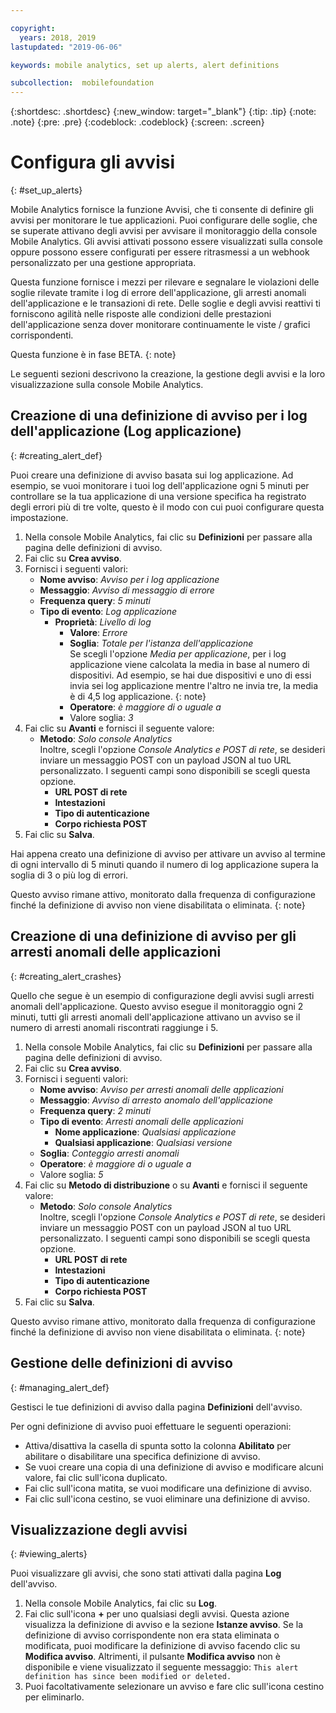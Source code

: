 ```yaml
---

copyright:
  years: 2018, 2019
lastupdated: "2019-06-06"

keywords: mobile analytics, set up alerts, alert definitions

subcollection:  mobilefoundation
---
```


{:shortdesc: .shortdesc}
{:new_window: target="_blank"}
{:tip: .tip}
{:note: .note}
{:pre: .pre}
{:codeblock: .codeblock}
{:screen: .screen}

# Configura gli avvisi
{: #set_up_alerts}

Mobile Analytics fornisce la funzione Avvisi, che ti consente di definire gli avvisi per monitorare le tue applicazioni. Puoi configurare delle soglie, che se superate attivano degli avvisi per avvisare il monitoraggio della console Mobile Analytics. Gli avvisi attivati possono essere visualizzati sulla console oppure possono essere configurati per essere ritrasmessi a un webhook personalizzato per una gestione appropriata.

Questa funzione fornisce i mezzi per rilevare e segnalare le violazioni delle soglie rilevate tramite i log di errore dell'applicazione, gli arresti anomali dell'applicazione e le transazioni di rete. Delle soglie e degli avvisi reattivi ti forniscono agilità nelle risposte alle condizioni delle prestazioni dell'applicazione senza dover monitorare continuamente le viste / grafici corrispondenti.

Questa funzione è in fase BETA.
{: note}

Le seguenti sezioni descrivono la creazione, la gestione degli avvisi e la loro visualizzazione sulla console Mobile Analytics.

## Creazione di una definizione di avviso per i log dell'applicazione (Log applicazione)
{: #creating_alert_def}

Puoi creare una definizione di avviso basata sui log applicazione.  Ad esempio, se vuoi monitorare i tuoi log dell'applicazione ogni 5 minuti per controllare se la tua applicazione di una versione specifica ha registrato degli errori più di tre volte, questo è il modo con cui puoi configurare questa impostazione.

1.  Nella console Mobile Analytics, fai clic su **Definizioni** per passare alla pagina delle definizioni di avviso.
2.  Fai clic su **Crea avviso**.
3.  Fornisci i seguenti valori:
    * **Nome avviso**: *Avviso per i log applicazione*
    * **Messaggio**: *Avviso di messaggio di errore*
    * **Frequenza query**: *5 minuti*
    * **Tipo di evento**: *Log applicazione*
        * **Proprietà**: *Livello di log*
            * **Valore**: *Errore*
            * **Soglia**: *Totale per l'istanza dell'applicazione*<br/>
              Se scegli l'opzione *Media per applicazione*, per i log applicazione viene calcolata la media in base al numero di dispositivi. Ad esempio, se hai due dispositivi e uno di essi invia sei log applicazione mentre l'altro ne invia tre, la media è di 4,5 log applicazione.
              {: note}
            * **Operatore**: *è maggiore di o uguale a*
            * Valore soglia: *3*
4.  Fai clic su **Avanti** e fornisci il seguente valore:
    * **Metodo**: *Solo console Analytics*<br/>
      Inoltre, scegli l'opzione *Console Analytics e POST di rete*, se desideri inviare un messaggio POST con un payload JSON al tuo URL personalizzato. I seguenti campi sono disponibili se scegli questa opzione.
      * **URL POST di rete**
      * **Intestazioni**
      * **Tipo di autenticazione**
      * **Corpo richiesta POST**
5. Fai clic su **Salva**.  

Hai appena creato una definizione di avviso per attivare un avviso al termine di ogni intervallo di 5 minuti quando il numero di log applicazione supera la soglia di 3 o più log di errori.

Questo avviso rimane attivo, monitorato dalla frequenza di configurazione finché la definizione di avviso non viene disabilitata o eliminata.
{: note}

## Creazione di una definizione di avviso per gli arresti anomali delle applicazioni
{: #creating_alert_crashes}

Quello che segue è un esempio di configurazione degli avvisi sugli arresti anomali dell'applicazione.  Questo avviso esegue il monitoraggio ogni 2 minuti, tutti gli arresti anomali dell'applicazione attivano un avviso se il numero di arresti anomali riscontrati raggiunge i 5.

1.  Nella console Mobile Analytics, fai clic su **Definizioni** per passare alla pagina delle definizioni di avviso.
2.  Fai clic su **Crea avviso**.
3.  Fornisci i seguenti valori:
    * **Nome avviso**: *Avviso per arresti anomali delle applicazioni*
    * **Messaggio**: *Avviso di arresto anomalo dell'applicazione*
    * **Frequenza query**: *2 minuti*
    * **Tipo di evento**: *Arresti anomali delle applicazioni*
        * **Nome applicazione**: *Qualsiasi applicazione*
        * **Qualsiasi applicazione**: *Qualsiasi versione*
    * **Soglia**: *Conteggio arresti anomali*
    * **Operatore**: *è maggiore di o uguale a*
    * Valore soglia: *5*
4.  Fai clic su **Metodo di distribuzione** o su **Avanti** e fornisci il seguente valore:
    * **Metodo**: *Solo console Analytics*<br/>
      Inoltre, scegli l'opzione *Console Analytics e POST di rete*, se desideri inviare un messaggio POST con un payload JSON al tuo URL personalizzato. I seguenti campi sono disponibili se scegli questa opzione.
      * **URL POST di rete**
      * **Intestazioni**
      * **Tipo di autenticazione**
      * **Corpo richiesta POST**
5. Fai clic su **Salva**.  

Questo avviso rimane attivo, monitorato dalla frequenza di configurazione finché la definizione di avviso non viene disabilitata o eliminata.
{: note}

## Gestione delle definizioni di avviso
{: #managing_alert_def}

Gestisci le tue definizioni di avviso dalla pagina **Definizioni** dell'avviso.

Per ogni definizione di avviso puoi effettuare le seguenti operazioni:
* Attiva/disattiva la casella di spunta sotto la colonna **Abilitato** per abilitare o disabilitare una specifica definizione di avviso.
* Se vuoi creare una copia di una definizione di avviso e modificare alcuni valore, fai clic sull'icona duplicato.
* Fai clic sull'icona matita, se vuoi modificare una definizione di avviso.
* Fai clic sull'icona cestino, se vuoi eliminare una definizione di avviso.

## Visualizzazione degli avvisi
{: #viewing_alerts}

Puoi visualizzare gli avvisi, che sono stati attivati dalla pagina **Log** dell'avviso.

1.  Nella console Mobile Analytics, fai clic su **Log**.
2.  Fai clic sull'icona **+** per uno qualsiasi degli avvisi. Questa azione visualizza la definizione di avviso e la sezione **Istanze avviso**.
    Se la definizione di avviso corrispondente non era stata eliminata o modificata, puoi modificare la definizione di avviso facendo clic su **Modifica avviso**. Altrimenti, il pulsante **Modifica avviso** non è disponibile e viene visualizzato il seguente messaggio:
    `This alert definition has since been modified or deleted.`
3.  Puoi facoltativamente selezionare un avviso e fare clic sull'icona cestino per eliminarlo.
